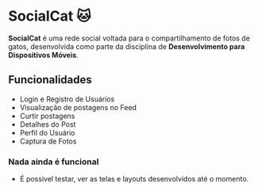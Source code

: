 # SocialCat 🐱

**SocialCat** é uma rede social voltada para o compartilhamento de fotos de gatos, desenvolvida como parte da disciplina de **Desenvolvimento para Dispositivos Móveis**.

## Funcionalidades

- Login e Registro de Usuários 
- Visualização de postagens no Feed
- Curtir postagens
- Detalhes do Post
- Perfil do Usuário
- Captura de Fotos

### Nada ainda é funcional
- É possivel testar, ver as telas e layouts desenvolvidos até o momento.
